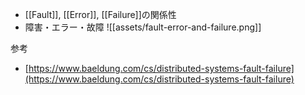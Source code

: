 - [[Fault]], [[Error]], [[Failure]]の関係性
- 障害・エラー・故障
![[assets/fault-error-and-failure.png]]

参考
- [https://www.baeldung.com/cs/distributed-systems-fault-failure](https://www.baeldung.com/cs/distributed-systems-fault-failure)

